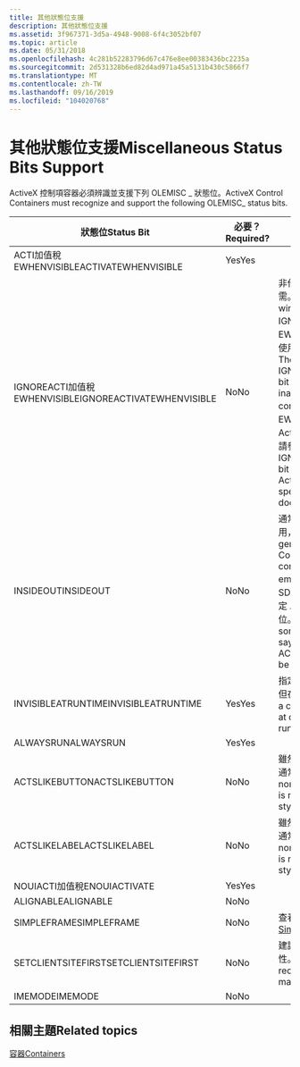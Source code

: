 ```yaml
---
title: 其他狀態位支援
description: 其他狀態位支援
ms.assetid: 3f967371-3d5a-4948-9008-6f4c3052bf07
ms.topic: article
ms.date: 05/31/2018
ms.openlocfilehash: 4c281b52283796d67c476e8ee00383436bc2235a
ms.sourcegitcommit: 2d531328b6ed82d4ad971a45a5131b430c5866f7
ms.translationtype: MT
ms.contentlocale: zh-TW
ms.lasthandoff: 09/16/2019
ms.locfileid: "104020768"
---
```

# <a name="miscellaneous-status-bits-support"></a><span data-ttu-id="34c73-103">其他狀態位支援</span><span class="sxs-lookup"><span data-stu-id="34c73-103">Miscellaneous Status Bits Support</span></span>

<span data-ttu-id="34c73-104">ActiveX 控制項容器必須辨識並支援下列 OLEMISC \_ 狀態位。</span><span class="sxs-lookup"><span data-stu-id="34c73-104">ActiveX Control Containers must recognize and support the following OLEMISC\_ status bits.</span></span>



| <span data-ttu-id="34c73-105">狀態位</span><span class="sxs-lookup"><span data-stu-id="34c73-105">Status Bit</span></span>                           | <span data-ttu-id="34c73-106">必要？</span><span class="sxs-lookup"><span data-stu-id="34c73-106">Required?</span></span>      | <span data-ttu-id="34c73-107">註解</span><span class="sxs-lookup"><span data-stu-id="34c73-107">Comments</span></span>                                                                                                                                                                                                                                                                                                |
|--------------------------------------|----------------|---------------------------------------------------------------------------------------------------------------------------------------------------------------------------------------------------------------------------------------------------------------------------------------------------------|
| <span data-ttu-id="34c73-108">ACTI加值稅EWHENVISIBLE</span><span class="sxs-lookup"><span data-stu-id="34c73-108">ACTIVATEWHENVISIBLE</span></span><br/>       | <span data-ttu-id="34c73-109">Yes</span><span class="sxs-lookup"><span data-stu-id="34c73-109">Yes</span></span><br/> |                                                                                                                                                                                                                                                                                                         |
| <span data-ttu-id="34c73-110">IGNOREACTI加值稅EWHENVISIBLE</span><span class="sxs-lookup"><span data-stu-id="34c73-110">IGNOREACTIVATEWHENVISIBLE</span></span><br/> | <span data-ttu-id="34c73-111">No</span><span class="sxs-lookup"><span data-stu-id="34c73-111">No</span></span><br/>  | <span data-ttu-id="34c73-112">非作用中和無視窗控制項支援所需。</span><span class="sxs-lookup"><span data-stu-id="34c73-112">Needed for inactive and windowless control support.</span></span> <span data-ttu-id="34c73-113">IGNOREACTI加值稅EWHENVISIBLE 位適用于裝載非使用中和無視窗控制項的容器。</span><span class="sxs-lookup"><span data-stu-id="34c73-113">The IGNOREACTIVATEWHENVISIBLE bit is for containers hosting inactive and windowless controls.</span></span> <span data-ttu-id="34c73-114">IGNOREACTI加值稅EWHENVISIBLE 位引進為 ActiveX 控制項96規格的一部分，請參閱此檔以取得詳細資料。</span><span class="sxs-lookup"><span data-stu-id="34c73-114">The IGNOREACTIVATEWHENVISIBLE bit is introduced as part of the ActiveX Controls 96 specification, see this documentation for more details.</span></span><br/> |
| <span data-ttu-id="34c73-115">INSIDEOUT</span><span class="sxs-lookup"><span data-stu-id="34c73-115">INSIDEOUT</span></span><br/>                 | <span data-ttu-id="34c73-116">No</span><span class="sxs-lookup"><span data-stu-id="34c73-116">No</span></span><br/>  | <span data-ttu-id="34c73-117">通常不會與 ActiveX 控制項搭配使用，而是使用複合檔案內嵌。</span><span class="sxs-lookup"><span data-stu-id="34c73-117">Not generally used with ActiveX Controls but rather with compound document embeddings.</span></span> <span data-ttu-id="34c73-118">請注意，這與某些 SDK 檔相反，此位必須設定為要設定 ACTI加值稅EWHENVISIBLE 位。</span><span class="sxs-lookup"><span data-stu-id="34c73-118">Note this is contrary to some SDK documentation that says this bit must be set for the ACTIVATEWHENVISIBLE bit to be set.</span></span><br/>                                                                             |
| <span data-ttu-id="34c73-119">INVISIBLEATRUNTIME</span><span class="sxs-lookup"><span data-stu-id="34c73-119">INVISIBLEATRUNTIME</span></span><br/>        | <span data-ttu-id="34c73-120">Yes</span><span class="sxs-lookup"><span data-stu-id="34c73-120">Yes</span></span><br/> | <span data-ttu-id="34c73-121">指定應在設計階段顯示的控制項，但在執行時間不可見。</span><span class="sxs-lookup"><span data-stu-id="34c73-121">Designates a control that should be visible at design time, but invisible at run time.</span></span><br/>                                                                                                                                                                                                       |
| <span data-ttu-id="34c73-122">ALWAYSRUN</span><span class="sxs-lookup"><span data-stu-id="34c73-122">ALWAYSRUN</span></span><br/>                 | <span data-ttu-id="34c73-123">Yes</span><span class="sxs-lookup"><span data-stu-id="34c73-123">Yes</span></span><br/> |                                                                                                                                                                                                                                                                                                         |
| <span data-ttu-id="34c73-124">ACTSLIKEBUTTON</span><span class="sxs-lookup"><span data-stu-id="34c73-124">ACTSLIKEBUTTON</span></span><br/>            | <span data-ttu-id="34c73-125">No</span><span class="sxs-lookup"><span data-stu-id="34c73-125">No</span></span><br/>  | <span data-ttu-id="34c73-126">雖然檔樣式的容器不需要支援，但通常是強制性的支援。</span><span class="sxs-lookup"><span data-stu-id="34c73-126">Support is normally mandatory although it is not necessary for document style containers.</span></span><br/>                                                                                                                                                                                                    |
| <span data-ttu-id="34c73-127">ACTSLIKELABEL</span><span class="sxs-lookup"><span data-stu-id="34c73-127">ACTSLIKELABEL</span></span><br/>             | <span data-ttu-id="34c73-128">No</span><span class="sxs-lookup"><span data-stu-id="34c73-128">No</span></span><br/>  | <span data-ttu-id="34c73-129">雖然檔樣式的容器不需要支援，但通常是強制性的支援。</span><span class="sxs-lookup"><span data-stu-id="34c73-129">Support is normally mandatory although it is not necessary for document style containers.</span></span><br/>                                                                                                                                                                                                    |
| <span data-ttu-id="34c73-130">NOUIACTI加值稅E</span><span class="sxs-lookup"><span data-stu-id="34c73-130">NOUIACTIVATE</span></span><br/>              | <span data-ttu-id="34c73-131">Yes</span><span class="sxs-lookup"><span data-stu-id="34c73-131">Yes</span></span><br/> |                                                                                                                                                                                                                                                                                                         |
| <span data-ttu-id="34c73-132">ALIGNABLE</span><span class="sxs-lookup"><span data-stu-id="34c73-132">ALIGNABLE</span></span><br/>                 | <span data-ttu-id="34c73-133">No</span><span class="sxs-lookup"><span data-stu-id="34c73-133">No</span></span><br/>  |                                                                                                                                                                                                                                                                                                         |
| <span data-ttu-id="34c73-134">SIMPLEFRAME</span><span class="sxs-lookup"><span data-stu-id="34c73-134">SIMPLEFRAME</span></span><br/>               | <span data-ttu-id="34c73-135">No</span><span class="sxs-lookup"><span data-stu-id="34c73-135">No</span></span><br/>  | <span data-ttu-id="34c73-136">查看[簡單的框架網站](simple-frame-site-containment.md)內含專案</span><span class="sxs-lookup"><span data-stu-id="34c73-136">See [Simple Frame Site Containment](simple-frame-site-containment.md)</span></span><br/>                                                                                                                                                                                                                       |
| <span data-ttu-id="34c73-137">SETCLIENTSITEFIRST</span><span class="sxs-lookup"><span data-stu-id="34c73-137">SETCLIENTSITEFIRST</span></span><br/>        | <span data-ttu-id="34c73-138">No</span><span class="sxs-lookup"><span data-stu-id="34c73-138">No</span></span><br/>  | <span data-ttu-id="34c73-139">建議使用此位的支援，但不是強制性。</span><span class="sxs-lookup"><span data-stu-id="34c73-139">Support for this bit is recommended but not mandatory.</span></span><br/>                                                                                                                                                                                                                                       |
| <span data-ttu-id="34c73-140">IMEMODE</span><span class="sxs-lookup"><span data-stu-id="34c73-140">IMEMODE</span></span><br/>                   | <span data-ttu-id="34c73-141">No</span><span class="sxs-lookup"><span data-stu-id="34c73-141">No</span></span><br/>  |                                                                                                                                                                                                                                                                                                         |



 

## <a name="related-topics"></a><span data-ttu-id="34c73-142">相關主題</span><span class="sxs-lookup"><span data-stu-id="34c73-142">Related topics</span></span>

<dl> <dt>

[<span data-ttu-id="34c73-143">容器</span><span class="sxs-lookup"><span data-stu-id="34c73-143">Containers</span></span>](containers.md)
</dt> </dl>

 

 





